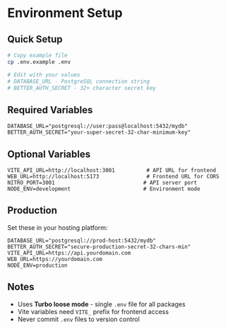 # Environment Setup

## Quick Setup

```bash
# Copy example file
cp .env.example .env

# Edit with your values
# DATABASE_URL - PostgreSQL connection string
# BETTER_AUTH_SECRET - 32+ character secret key
```

## Required Variables

```env
DATABASE_URL="postgresql://user:pass@localhost:5432/mydb"
BETTER_AUTH_SECRET="your-super-secret-32-char-minimum-key"
```

## Optional Variables

```env
VITE_API_URL=http://localhost:3001          # API URL for frontend
WEB_URL=http://localhost:5173               # Frontend URL for CORS
NITRO_PORT=3001                            # API server port
NODE_ENV=development                       # Environment mode
```

## Production

Set these in your hosting platform:

```env
DATABASE_URL="postgresql://prod-host:5432/mydb"
BETTER_AUTH_SECRET="secure-production-secret-32-chars-min"
VITE_API_URL=https://api.yourdomain.com
WEB_URL=https://yourdomain.com  
NODE_ENV=production
```

## Notes

- Uses **Turbo loose mode** - single `.env` file for all packages
- Vite variables need `VITE_` prefix for frontend access
- Never commit `.env` files to version control